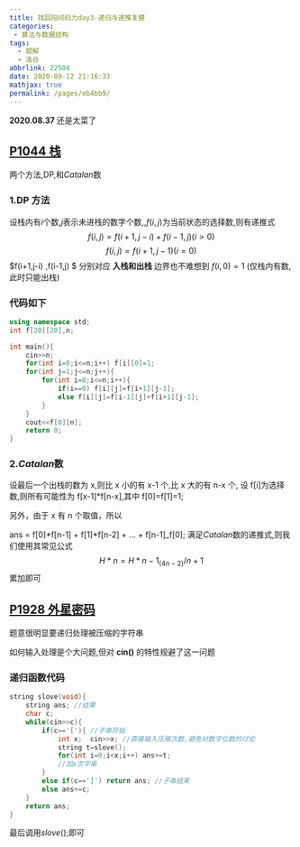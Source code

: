 ```yaml
---
title: 找回阳间码力day3-递归与递推复健
categories: 
 - 算法与数据结构
tags: 
  - 题解
  - 洛谷
abbrlink: 22504
date: 2020-09-12 21:16:33
mathjax: true
permalink: /pages/eb4bb9/
---
```


**2020.08.37**
还是太菜了

## [P1044 栈](https://www.luogu.com.cn/problem/P1044)

两个方法,DP,和$Catalan$数

### 1.DP 方法

设栈内有$i$个数,$j$表示未进栈的数字个数,,$f(i,j)$为当前状态的选择数,则有递推式
$$ f(i,j)=f(i+1,j-i)+f(i-1,j) (i>0) $$
$$ f(i,j)=f(i+1,j-1) (i=0) $$
$f(i+1,j-i) ,f(i-1,j) $ 分别对应 **入栈和出栈**
边界也不难想到 $f(i,0)=1$ (仅栈内有数,此时只能出栈)

### 代码如下

```cpp
using namespace std;
int f[20][20],n;

int main(){
    cin>>n;
    for(int i=0;i<=n;i++) f[i][0]=1;
    for(int j=1;j<=n;j++){
        for(int i=0;i<=n;i++){
            if(i==0) f[i][j]=f[i+1][j-1];
            else f[i][j]=f[i-1][j]+f[i+1][j-1];
        }
    }
    cout<<f[0][n];
    return 0;
}
```

### 2.$Catalan$数

设最后一个出栈的数为 x,则比 x 小的有 x-1 个,比 x 大的有 n-x 个,
设 f[i]为选择数,则所有可能性为 f[x-1]\*f[n-x],其中 f[0]=f[1]=1;

另外，由于 x 有 n 个取值，所以

ans = f[0]*f[n-1] + f[1]*f[n-2] + ... + f[n-1]_f[0];
满足$Catalan$数的递推式,则我们使用其常见公式
$$ H*n=H*{n-1}_(4n-2)/n+1 $$
累加即可

## [P1928 外星密码](https://www.luogu.com.cn/problem/P1928)

题意很明显要递归处理被压缩的字符串

如何输入处理是个大问题,但对 **cin()** 的特性规避了这一问题

### 递归函数代码

```cpp
string slove(void){
    string ans; //结果
    char c;
    while(cin>>c){
        if(c=='['){ //子串开始
            int x;  cin>>x; //直接输入压缩次数,避免对数字位数的讨论
            string t=slove();
            for(int i=0;i<x;i++) ans+=t;
            //加x次字串
        }
        else if(c==']') return ans; //子串结束
        else ans+=c;
    }
    return ans;
}
```

最后调用$slove()$;即可
